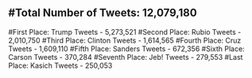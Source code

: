 #Total Number of Tweets: 12,079,180 
---
#First Place: Trump Tweets - 5,273,521
#Second Place: Rubio Tweets - 2,010,750
#Third Place: Clinton Tweets - 1,614,565
#Fourth Place: Cruz Tweets - 1,609,110
#Fifth Place: Sanders Tweets - 672,356
#Sixth Place: Carson Tweets - 370,284
#Seventh Place: Jeb! Tweets - 279,553
#Last Place: Kasich Tweets - 250,053
